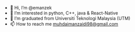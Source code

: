 - 👋 Hi, I’m @emanzek
- 👀 I’m interested in python, C++, java & React-Native
- 🌱 I’m graduated from Universiti Teknologi Malaysia (UTM)
- 📫 How to reach me muhdaimanzaidi98@gmail.com

<!---
emanzek/emanzek is a ✨ special ✨ repository because its `README.md` (this file) appears on your GitHub profile.
You can click the Preview link to take a look at your changes.
--->
